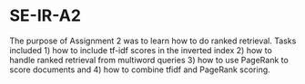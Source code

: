 # SE-IR-A2
The	purpose	of	Assignment 2 was	to	learn	how	to	do	ranked	retrieval.	Tasks included	1)	how	to	 include	 tf-idf	 scores	 in	 the	 inverted	 index	 2)	 how	 to	 handle	 ranked	 retrieval	 from	multiword	queries	3) how	to	use	PageRank	to	score	documents and	4)	how	to	combine	tfidf and	PageRank	scoring.	
